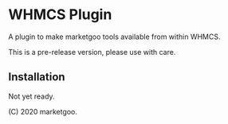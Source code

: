 # WHMCS Plugin

A plugin to make marketgoo tools available from within WHMCS.

This is a pre-release version, please use with care.

## Installation

Not yet ready.

(C) 2020 marketgoo.

